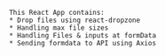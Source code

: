           This React App contains:            
          * Drop files using react-dropzone 
          * Handling max file sizes
          * Handling Files & inputs at formData
          * Sending formdata to API using Axios
